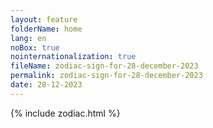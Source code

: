 ```yaml
---
layout: feature
folderName: home
lang: en
noBox: true
nointernationalization: true
fileName: zodiac-sign-for-28-december-2023
permalink: zodiac-sign-for-28-december-2023
date: 28-12-2023
---
```

{% include zodiac.html %}

